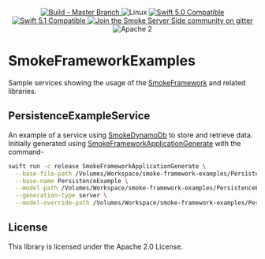 <p align="center">
<a href="https://travis-ci.com/amzn/smoke-framework-examples">
<img src="https://travis-ci.com/amzn/smoke-framework-examples.svg?branch=master" alt="Build - Master Branch">
</a>
<img src="https://img.shields.io/badge/os-linux-green.svg?style=flat" alt="Linux">
<a href="http://swift.org">
<img src="https://img.shields.io/badge/swift-5.0-orange.svg?style=flat" alt="Swift 5.0 Compatible">
</a>
<a href="http://swift.org">
<img src="https://img.shields.io/badge/swift-5.1-orange.svg?style=flat" alt="Swift 5.1 Compatible">
</a>
<a href="https://gitter.im/SmokeServerSide">
<img src="https://img.shields.io/badge/chat-on%20gitter-ee115e.svg?style=flat" alt="Join the Smoke Server Side community on gitter">
</a>
<img src="https://img.shields.io/badge/license-Apache2-blue.svg?style=flat" alt="Apache 2">
</p>

# SmokeFrameworkExamples

Sample services showing the usage of the [SmokeFramework](https://github.com/amzn/smoke-framework) and related libraries.

## PersistenceExampleService

An example of a service using [SmokeDynamoDb](https://github.com/amzn/smoke-dynamodb) to store and retrieve data.
Initially generated using [SmokeFrameworkApplicationGenerate](https://github.com/amzn/smoke-framework-application-generate)
with the command-

```bash
swift run -c release SmokeFrameworkApplicationGenerate \
  --base-file-path /Volumes/Workspace/smoke-framework-examples/PersistenceExampleService \
  --base-name PersistenceExample \
  --model-path /Volumes/Workspace/smoke-framework-examples/PersistenceExampleService/Swagger.yaml \
  --generation-type server \
  --model-override-path /Volumes/Workspace/smoke-framework-examples/PersistenceExampleService/modelOverride.json
```

## License

This library is licensed under the Apache 2.0 License.
